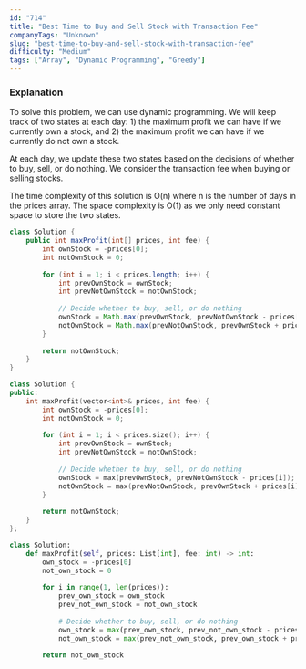 ```yaml
---
id: "714"
title: "Best Time to Buy and Sell Stock with Transaction Fee"
companyTags: "Unknown"
slug: "best-time-to-buy-and-sell-stock-with-transaction-fee"
difficulty: "Medium"
tags: ["Array", "Dynamic Programming", "Greedy"]
---
```


### Explanation

To solve this problem, we can use dynamic programming. We will keep track of two states at each day: 1) the maximum profit we can have if we currently own a stock, and 2) the maximum profit we can have if we currently do not own a stock. 

At each day, we update these two states based on the decisions of whether to buy, sell, or do nothing. We consider the transaction fee when buying or selling stocks.

The time complexity of this solution is O(n) where n is the number of days in the prices array. The space complexity is O(1) as we only need constant space to store the two states.
```java
class Solution {
    public int maxProfit(int[] prices, int fee) {
        int ownStock = -prices[0];
        int notOwnStock = 0;
        
        for (int i = 1; i < prices.length; i++) {
            int prevOwnStock = ownStock;
            int prevNotOwnStock = notOwnStock;
            
            // Decide whether to buy, sell, or do nothing
            ownStock = Math.max(prevOwnStock, prevNotOwnStock - prices[i]);
            notOwnStock = Math.max(prevNotOwnStock, prevOwnStock + prices[i] - fee);
        }
        
        return notOwnStock;
    }
}
```

```cpp
class Solution {
public:
    int maxProfit(vector<int>& prices, int fee) {
        int ownStock = -prices[0];
        int notOwnStock = 0;
        
        for (int i = 1; i < prices.size(); i++) {
            int prevOwnStock = ownStock;
            int prevNotOwnStock = notOwnStock;
            
            // Decide whether to buy, sell, or do nothing
            ownStock = max(prevOwnStock, prevNotOwnStock - prices[i]);
            notOwnStock = max(prevNotOwnStock, prevOwnStock + prices[i] - fee);
        }
        
        return notOwnStock;
    }
};
```

```python
class Solution:
    def maxProfit(self, prices: List[int], fee: int) -> int:
        own_stock = -prices[0]
        not_own_stock = 0
        
        for i in range(1, len(prices)):
            prev_own_stock = own_stock
            prev_not_own_stock = not_own_stock
            
            # Decide whether to buy, sell, or do nothing
            own_stock = max(prev_own_stock, prev_not_own_stock - prices[i])
            not_own_stock = max(prev_not_own_stock, prev_own_stock + prices[i] - fee)
        
        return not_own_stock
```